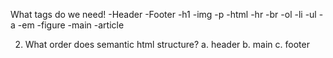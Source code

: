 What tags do we need!
-Header
-Footer 
-h1
-img
-p
-html
-hr
-br
-ol 
-li
-ul
-a 
-em
-figure 
-main
-article

2. What order does semantic html structure?
a. header
b. main
c. footer  